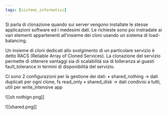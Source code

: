 ```yaml
---
tags: [sistemi_informativi]
---
```

Si parla di clonazione quando sui server vengono installate le stesse applicazioni software ed i medesimi dati. Le richieste sono poi instradate ai vari elementi appartenenti all'insieme dei cloni usando un sistema di load-balancing.

Un insieme di cloni dedicati allo svolgimento di un particolare servizio è detto
RACS (Reliable Array of Cloned Services).
La clonazione del servizio permette di ottenere vantaggi sia di scalabilità sia di tolleranza ai guasti fault_tolerance in termini di disponibilità del servizio.

Ci sono 2 configurazioni per la gestione dei dati:
	• shared_nothing -> dati duplicati per ogni clone, fs read_only
	• shared_disk -> dati condivisi a tutti, utili per write_intensive app

![[sh nothign.png]]

![[shared.png]]

